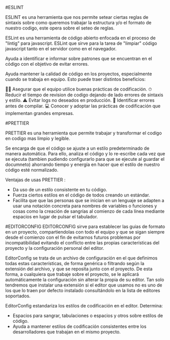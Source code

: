 #ESLINT

ESLINT es una herramienta que nos permite setear ciertas reglas de sintaxis sobre como queremos trabajar la estructura y/o el formato de nuestro codigo, este opera sobre el seteo de reglas.

ESLint es una herramienta de código abierto enfocada en el proceso de "lintig" para javascript. ESLint que sirve para la tarea de "limpiar" código javascript tanto en el servidor como en el navegador.

Ayuda a identificar e informar sobre patrones que se encuentran en el código con el objetivo de evitar errores.

Ayuda mantener la calidad de código en los proyectos, especialmente cuando se trabaja en equipo. Esto puede traer distintos beneficios:

👍🏼 Asegurar que el equipo utilice buenas prácticas de codificación.
⏱ Reducir el tiempo de revision de codigo dejando de lado errores de sintaxis y estilo.
⚠️ Evitar logs no deseados en producción.
🐞 Identificar errores antes de compilar.
💻 Conocer y adoptar las prácticas de codificación que implementan grandes empresas.

#PRETTIER

PRETTIER es una herramienta que permite trabajar y transformar el codigo en codigo mas limpio y legible.

Se encarga de que el código se ajuste a un estilo predeterminado de manera automática. Para ello, analiza el código y lo re-escribe cada vez que se ejecuta (tambien pudiendo configurarlo para que se ejecute al guardar el documneto) ahorrando tiempo y energía en hacer que el estilo de nuestro código esté normalizado.

Ventajas de usas PRETTIER :

- Da uso de un estilo consistente en tu código.
- Fuerza ciertos estilos en el código de todos creando un estándar.
- Facilita que que las personas que se inician en un lenguaje se adapten a usar una notación concreta para nombres de variables o funciones y cosas como la creación de sangrías al comienzo de cada línea mediante espacios en lugar de pulsar el tabulador.

#EDITORCONFIG
EDITORCONFIG sirve para establecer las guias de formato en un proyecto, compartiendolas con todo el equipo y que se sigan siempre desde el comienzo con el fin de evitarnos futuros problemas por incompatibilidad evitando el conflicto entre las propias características del proyecto y la configuración personal del editor.

EditorConfig se trata de un archivo de configuración en el que definimos todas estas características, de forma genérica o filtrando según la extensión del archivo, y que se reposita junto con el proyecto. De esta forma, a cualquiera que trabaje sobre el proyecto, se le aplicará automáticamente la configuración sin alterar la propia de su editor. Tan solo tendremos que instalar una extensión si el editor que usamos no es uno de los que lo traen por defecto instalado consultándolo en la lista de editores soportados.

EditorConfig estandariza los estilos de codificación en el editor. Determina:

- Espacios para sangrar, tabulaciones o espacios y otros sobre estilos de código.
- Ayuda a mantener estilos de codificación consistentes entre los desarrolladores que trabajan en el mismo proyecto.
